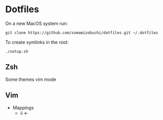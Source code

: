 # Dotfiles
On a new MacOS system run: 
```
git clone https://github.com/somamizobuchi/dotfiles.git ~/.dotfiles
```
To create symlinks in the root:
```
./setup.sh
```
## Zsh
Some themes
vim mode 
## Vim
* Mappings
	+ ii <- <Esc> 
